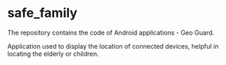 # safe_family

The repository contains the code of Android applications - Geo Guard.

Application used to display the location of connected devices, helpful in locating the elderly or children.
